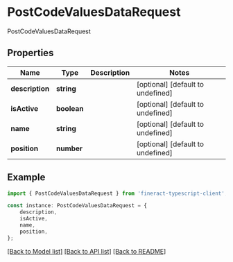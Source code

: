 # PostCodeValuesDataRequest

PostCodeValuesDataRequest

## Properties

Name | Type | Description | Notes
------------ | ------------- | ------------- | -------------
**description** | **string** |  | [optional] [default to undefined]
**isActive** | **boolean** |  | [optional] [default to undefined]
**name** | **string** |  | [optional] [default to undefined]
**position** | **number** |  | [optional] [default to undefined]

## Example

```typescript
import { PostCodeValuesDataRequest } from 'fineract-typescript-client';

const instance: PostCodeValuesDataRequest = {
    description,
    isActive,
    name,
    position,
};
```

[[Back to Model list]](../README.md#documentation-for-models) [[Back to API list]](../README.md#documentation-for-api-endpoints) [[Back to README]](../README.md)
